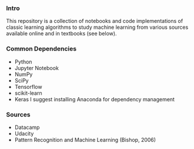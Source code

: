 ### Intro
This repository is a collection of notebooks and code implementations of classic learning algorithms to study machine learning from various sources available online and in textbooks (see below).

### Common Dependencies
- Python
- Jupyter Notebook 
- NumPy
- SciPy
- Tensorflow
- scikit-learn
- Keras
I suggest installing Anaconda for dependency management

### Sources
- Datacamp
- Udacity
- Pattern Recognition and Machine Learning (Bishop, 2006)
